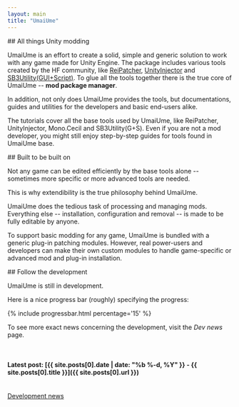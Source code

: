 ```yaml
---
layout: main
title: "UmaiUme"
---
```


<div markdown="1" class="col-md-4">
## All things Unity modding

UmaiUme is an effort to create a solid, simple and generic solution to work with
any game made for Unity Engine. The package includes various tools created by the HF community, like
[ReiPatcher](http://usagirei.github.io/#!/downloads/reipatcher/main), [UnityInjector](http://usagirei.github.io/#!/downloads/unityinjector/main) and [SB3Utility(GUI+Script)](http://www.hongfire.com/forum/showthread.php/112039-SB3Utility-Releases-and-Discussion/page61?p=3352965#post3352965). To glue all the tools together there is the true core of UmaiUme -- **mod package manager**.


In addition, not only does UmaiUme provides the tools,
but documentations, guides and utilities for the developers and basic end-users alike.

The tutorials cover all the base tools used by UmaiUme, like ReiPatcher, UnityInjector, Mono.Cecil and SB3Utility(G+S).
Even if you are not a mod developer, you might still enjoy step-by-step guides for tools found in UmaiUme base.
</div>
<div markdown="1" class="col-md-4">
## Built to be built on

Not any game can be edited efficiently by the base tools alone -- sometimes more specific or more advanced tools are needed.

This is why extendibility is the true philosophy behind UmaiUme.

UmaiUme does the tedious task of processing and managing mods. Everything else -- installation, configuration and removal -- is made to be fully editable by anyone.

To support basic modding for any game, UmaiUme is bundled with a generic plug-in patching modules. 
However, real power-users and developers can make their own custom modules to handle game-specific or advanced mod and plug-in installation.
</div>
<div markdown="1" class="col-md-4">
## Follow the development

UmaiUme is still in development.

Here is a nice progress bar (roughly) specifying the progress:

{% include progressbar.html percentage='15' %}

To see more exact news concerning the development, visit the *Dev news* page.

<br/>

#### **Latest post:** [{{ site.posts[0].date | date: "%b %-d, %Y" }} - {{ site.posts[0].title }}]({{ site.posts[0].url }})

<br/>
<a class="btn btn-default" href="{{ site.baseurl }}/devnews" role="button">Development news</a>
</div>